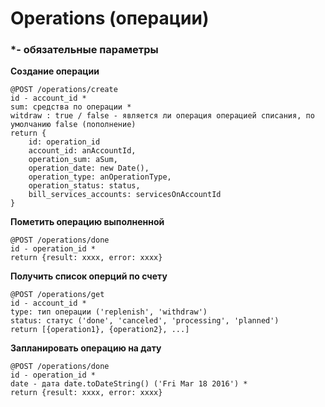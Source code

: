 # Operations (операции)

### *- обязательные параметры

 **Создание операции**
 
    @POST /operations/create
    id - account_id *
    sum: средства по операции *
    witdraw : true / false - является ли операция операцией списания, по умолчанию false (пополнение)
    return {
        id: operation_id
        account_id: anAccountId,
        operation_sum: aSum,
        operation_date: new Date(),
        operation_type: anOperationType,
        operation_status: status,
        bill_services_accounts: servicesOnAccountId
    }
    
 **Пометить операцию выполненной**
 
    @POST /operations/done
    id - operation_id *
    return {result: xxxx, error: xxxx}
    
 **Получить список оперций по счету**
 
    @POST /operations/get
    id - account_id *
    type: тип операции ('replenish', 'withdraw')
    status: статус ('done', 'canceled', 'processing', 'planned')
    return [{operation1}, {operation2}, ...]
    
 **Запланировать операцию на дату**
 
    @POST /operations/done
    id - operation_id *
    date - дата date.toDateString() ('Fri Mar 18 2016') *
    return {result: xxxx, error: xxxx}
    